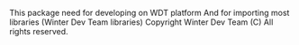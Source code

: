 This package need for developing on WDT platform
And for importing most libraries (Winter Dev Team libraries)
Copyright Winter Dev Team (C)
All rights reserved.